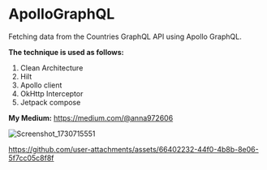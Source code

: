 # ApolloGraphQL
Fetching data from the Countries GraphQL API using Apollo GraphQL.


**The technique is used as follows:**

1. Clean Architecture
2. Hilt
3. Apollo client
4. OkHttp Interceptor
5. Jetpack compose

   

**My Medium:** https://medium.com/@anna972606

![Screenshot_1730715551](https://github.com/user-attachments/assets/6db5b025-8d7f-44a0-91a2-c489f6da3eb4)



https://github.com/user-attachments/assets/66402232-44f0-4b8b-8e06-5f7cc05c8f8f


